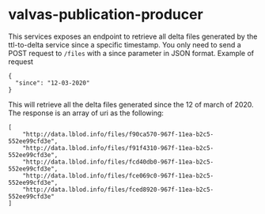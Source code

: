 # valvas-publication-producer

This services exposes an endpoint to retrieve all delta files generated by the ttl-to-delta service since a specific timestamp.
You only need to send a POST request to `/files` with a since parameter in JSON format. Example of request

```
{
  "since": "12-03-2020"
}
```

This will retrieve all the delta files generated since the 12 of march of 2020.
The response is an array of uri as the following:

```
[
    "http://data.lblod.info/files/f90ca570-967f-11ea-b2c5-552ee99cfd3e",
    "http://data.lblod.info/files/f91f4310-967f-11ea-b2c5-552ee99cfd3e",
    "http://data.lblod.info/files/fcd40db0-967f-11ea-b2c5-552ee99cfd3e",
    "http://data.lblod.info/files/fce069c0-967f-11ea-b2c5-552ee99cfd3e",
    "http://data.lblod.info/files/fced8920-967f-11ea-b2c5-552ee99cfd3e"
]
```


